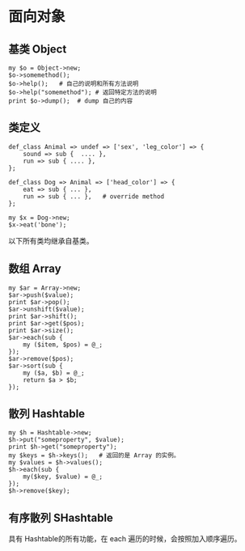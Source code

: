 面向对象
==============

基类 Object
----------------

    my $o = Object->new;
    $o->somemethod();
    $o->help();   # 自己的说明和所有方法说明
    $o->help("somemethod"); # 返回特定方法的说明
    print $o->dump();  # dump 自己的内容

类定义
-----------------

    def_class Animal => undef => ['sex', 'leg_color'] => {
        sound => sub {  .... },
        run => sub { .... },
    };

    def_class Dog => Animal => ['head_color'] => {
        eat => sub { ... },
        run => sub { ... },   # override method
    };

    my $x = Dog->new;
    $x->eat('bone');

以下所有类均继承自基类。

数组 Array
------------------

    my $ar = Array->new;
    $ar->push($value);
    print $ar->pop();
    $ar->unshift($value);
    print $ar->shift();
    print $ar->get($pos);
    print $ar->size();
    $ar->each(sub {
        my ($item, $pos) = @_;
    });
    $ar->remove($pos);
    $ar->sort(sub {
        my ($a, $b) = @_;
        return $a > $b;
    });
    

散列 Hashtable
-------------------

    my $h = Hashtable->new;
    $h->put("someproperty", $value);
    print $h->get("someproperty");
    my $keys = $h->keys();   # 返回的是 Array 的实例。
    my $values = $h->values();
    $h->each(sub {
        my($key, $value) = @_;
    });
    $h->remove($key);

有序散列 SHashtable
-----------------------

具有 Hashtable的所有功能，在 each 遍历的时候，会按照加入顺序遍历。



